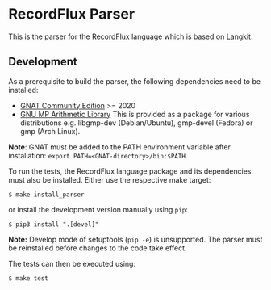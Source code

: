 # RecordFlux Parser

This is the parser for the [RecordFlux](https://github.com/Componolit/RecordFlux) language which is based on [Langkit](https://github.com/AdaCore/langkit).

## Development

As a prerequisite to build the parser, the following dependencies need to be installed:

- [GNAT Community Edition](https://www.adacore.com/download) >= 2020
- [GNU MP Arithmetic Library](https://gmplib.org/) This is provided as a package for various distributions e.g. libgmp-dev (Debian/Ubuntu), gmp-devel (Fedora) or gmp (Arch Linux).

**Note**: GNAT must be added to the PATH environment variable after installation: `export PATH=<GNAT-directory>/bin:$PATH`.


To run the tests, the RecordFlux language package and its dependencies must also be installed. Either use the respective make target:

```Console
$ make install_parser
```

or install the development version manually using `pip`:

```Console
$ pip3 install ".[devel]"
```

**Note:** Develop mode of setuptools (`pip -e`) is unsupported. The parser must be reinstalled before changes to the code take effect.

The tests can then be executed using:

```Console
$ make test
```

